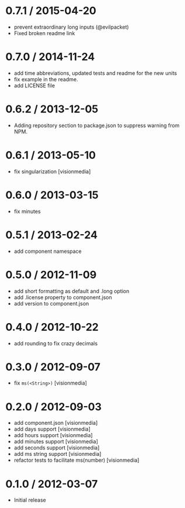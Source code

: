 
0.7.1 / 2015-04-20
====

  * prevent extraordinary long inputs (@evilpacket)
  * Fixed broken readme link

0.7.0 / 2014-11-24
====

 * add time abbreviations, updated tests and readme for the new units
 * fix example in the readme.
 * add LICENSE file

0.6.2 / 2013-12-05
====

 * Adding repository section to package.json to suppress warning from NPM.

0.6.1 / 2013-05-10
====

  * fix singularization [visionmedia]

0.6.0 / 2013-03-15
====

  * fix minutes

0.5.1 / 2013-02-24
====

  * add component namespace

0.5.0 / 2012-11-09
====

  * add short formatting as default and .long option
  * add .license property to component.json
  * add version to component.json

0.4.0 / 2012-10-22
====

  * add rounding to fix crazy decimals

0.3.0 / 2012-09-07
====

  * fix `ms(<String>)` [visionmedia]

0.2.0 / 2012-09-03
====

  * add component.json [visionmedia]
  * add days support [visionmedia]
  * add hours support [visionmedia]
  * add minutes support [visionmedia]
  * add seconds support [visionmedia]
  * add ms string support [visionmedia]
  * refactor tests to facilitate ms(number) [visionmedia]

0.1.0 / 2012-03-07
====

  * Initial release
